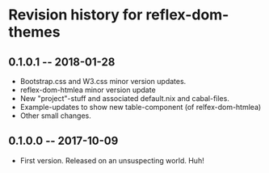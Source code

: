 # Revision history for reflex-dom-themes

## 0.1.0.1  -- 2018-01-28

* Bootstrap.css and W3.css minor version updates.
* reflex-dom-htmlea minor version update
* New "project"-stuff and associated default.nix and cabal-files.
* Example-updates to show new table-component (of relfex-dom-htmlea)
* Other small changes.

## 0.1.0.0  -- 2017-10-09

* First version. Released on an unsuspecting world. Huh!
